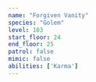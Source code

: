 ```yaml
---
name: "Forgiven Vanity"
species: "Golem"
level: 103
start_floor: 24
end_floor: 25
patrol: false
mimic: false
abilities: ['Karma']
---
```


